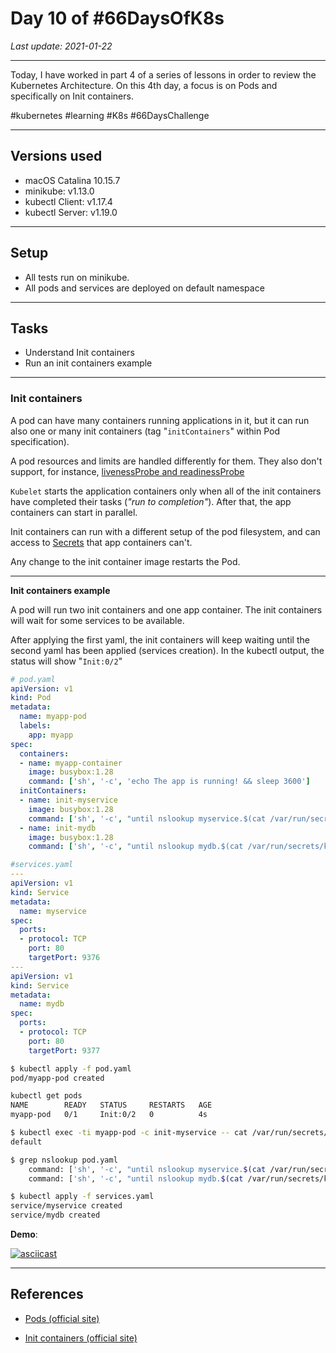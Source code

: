 # Day 10 of #66DaysOfK8s

_Last update: 2021-01-22_

---

Today, I have worked in part 4 of a series of lessons in order to review the Kubernetes Architecture.
On this 4th day, a focus is on Pods and specifically on Init containers.

#kubernetes #learning #K8s #66DaysChallenge

---

## Versions used

* macOS Catalina 10.15.7
* minikube: v1.13.0
* kubectl Client: v1.17.4
* kubectl Server: v1.19.0

---

## Setup

* All tests run on minikube.
* All pods and services are deployed on default namespace

---

## Tasks

* Understand Init containers
* Run an init containers example

---

### Init containers

A pod can have many containers running applications in it, but it can run also one or many init containers (tag "```initContainers```" within Pod specification).

A pod resources and limits are handled differently for them. They also don't support, for instance, [livenessProbe and readinessProbe](https://kubernetes.io/docs/tasks/configure-pod-container/configure-liveness-readiness-startup-probes/)

```Kubelet``` starts the application containers only when all of the init containers have completed their tasks (_"run to completion"_). After that, the app containers can start in parallel.

Init containers can run with a different setup of the pod filesystem, and can access to [Secrets](https://kubernetes.io/docs/concepts/configuration/secret/) that app containers can't.

Any change to the init container image restarts the Pod.

---

**Init containers example**

A pod will run two init containers and one app container. The init containers will wait for some services to be available.

After applying the first yaml, the init containers will keep waiting until the second yaml has been applied (services creation). In the kubectl output, the status will show "```Init:0/2```"

```yaml
# pod.yaml
apiVersion: v1
kind: Pod
metadata:
  name: myapp-pod
  labels:
    app: myapp
spec:
  containers:
  - name: myapp-container
    image: busybox:1.28
    command: ['sh', '-c', 'echo The app is running! && sleep 3600']
  initContainers:
  - name: init-myservice
    image: busybox:1.28
    command: ['sh', '-c', "until nslookup myservice.$(cat /var/run/secrets/kubernetes.io/serviceaccount/namespace).svc.cluster.local; do echo waiting for myservice; sleep 2; done"]
  - name: init-mydb
    image: busybox:1.28
    command: ['sh', '-c', "until nslookup mydb.$(cat /var/run/secrets/kubernetes.io/serviceaccount/namespace).svc.cluster.local; do echo waiting for mydb; sleep 2; done"]
```

```yaml
#services.yaml
---
apiVersion: v1
kind: Service
metadata:
  name: myservice
spec:
  ports:
  - protocol: TCP
    port: 80
    targetPort: 9376
---
apiVersion: v1
kind: Service
metadata:
  name: mydb
spec:
  ports:
  - protocol: TCP
    port: 80
    targetPort: 9377
```

```bash
$ kubectl apply -f pod.yaml
pod/myapp-pod created
```

```bash
kubectl get pods
NAME        READY   STATUS     RESTARTS   AGE
myapp-pod   0/1     Init:0/2   0          4s
```

```bash
$ kubectl exec -ti myapp-pod -c init-myservice -- cat /var/run/secrets/kubernetes.io/serviceaccount/namespace
default
```

```bash
$ grep nslookup pod.yaml
    command: ['sh', '-c', "until nslookup myservice.$(cat /var/run/secrets/kubernetes.io/serviceaccount/namespace).svc.cluster.local; do echo waiting for myservice; sleep 2; done"]
    command: ['sh', '-c', "until nslookup mydb.$(cat /var/run/secrets/kubernetes.io/serviceaccount/namespace).svc.cluster.local; do echo waiting for mydb; sleep 2; done"]
```

```bash
$ kubectl apply -f services.yaml
service/myservice created
service/mydb created
```

**Demo**:

[![asciicast](https://asciinema.org/a/FJtn3ju5OewbuajJrIlx7AZUu.svg)](https://asciinema.org/a/FJtn3ju5OewbuajJrIlx7AZUu)

---

## References

* [Pods (official site)](https://kubernetes.io/docs/concepts/workloads/pods/)

* [Init containers (official site)](https://kubernetes.io/docs/concepts/workloads/pods/init-containers/)
